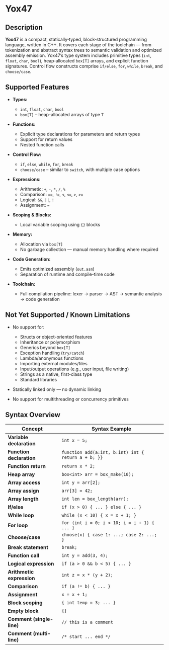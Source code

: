 # **Yox47**

## **Description**

**Yox47** is a compact, statically‑typed, block‑structured programming language, written  in C++. It covers each stage of the toolchain — from tokenization and abstract syntax trees to semantic validation and optimized assembly emission. Yox47’s type system includes primitive types (`int`, `float`, `char`, `bool`), heap‑allocated `box[T]` arrays, and explicit function signatures. Control flow constructs comprise `if/else`, `for`, `while`, `break`, and `choose/case`.

## Supported Features

- **Types:**
  - `int`, `float`, `char`, `bool`
  - `box[T]` – heap-allocated arrays of type `T`

- **Functions:**
  - Explicit type declarations for parameters and return types
  - Support for return values
  - Nested function calls

- **Control Flow:**
  - `if`, `else`, `while`, `for`, `break`
  - `choose/case` – similar to `switch`, with multiple case options

- **Expressions:**
  - Arithmetic: `+`, `-`, `*`, `/`, `%`
  - Comparison: `==`, `!=`, `<`, `<=`, `>`, `>=`
  - Logical: `&&`, `||`, `!`
  - Assignment: `=`

- **Scoping & Blocks:**
  - Local variable scoping using `{}` blocks

- **Memory:**
  - Allocation via `box[T]`
  - No garbage collection — manual memory handling where required

- **Code Generation:**
  - Emits optimized assembly (`out.asm`)
  - Separation of runtime and compile-time code

- **Toolchain:**
  - Full compilation pipeline: lexer → parser → AST → semantic analysis → code generation

## Not Yet Supported / Known Limitations

- No support for:
  - Structs or object-oriented features
  - Inheritance or polymorphism
  - Generics beyond `box[T]`
  - Exception handling (`try/catch`)
  - Lambda/anonymous functions
  - Importing external modules/files
  - Input/output operations (e.g., user input, file writing)
  - Strings as a native, first-class type
  - Standard libraries

- Statically linked only — no dynamic linking
- No support for multithreading or concurrency primitives

## Syntax Overview

| Concept                   | Syntax Example                                      |
|---------------------------|------------------------------------------------------|
| **Variable declaration**  | `int x = 5;`                                         |
| **Function declaration**  | `function add(a:int, b:int) int { return a + b; }}`  |
| **Function return**       | `return x * 2;`                                      |
| **Heap array**            | `box<int> arr = box_make(10);`                      |
| **Array access**          | `int y = arr[2];`                                    |
| **Array assign**          | `arr[3] = 42;`                                       |
| **Array length**          | `int len = box_length(arr);`                        |
| **If/else**               | `if (x > 0) { ... } else { ... }`                   |
| **While loop**            | `while (x < 10) { x = x + 1; }`                     |
| **For loop**              | `for (int i = 0; i < 10; i = i + 1) { ... }`        |
| **Choose/case**           | `choose(x) { case 1: ...; case 2: ...; }`           |
| **Break statement**       | `break;`                                             |
| **Function call**         | `int y = add(3, 4);`                                |
| **Logical expression**    | `if (a > 0 && b < 5) { ... }`                       |
| **Arithmetic expression** | `int z = x * (y + 2);`                              |
| **Comparison**            | `if (a != b) { ... }`                               |
| **Assignment**            | `x = x + 1;`                                        |
| **Block scoping**         | `{ int temp = 3; ... }`                             |
| **Empty block**           | `{}`                                                |
| **Comment (single-line)** | `// this is a comment`                              |
| **Comment (multi-line)**  | `/* start ... end */`                               |
